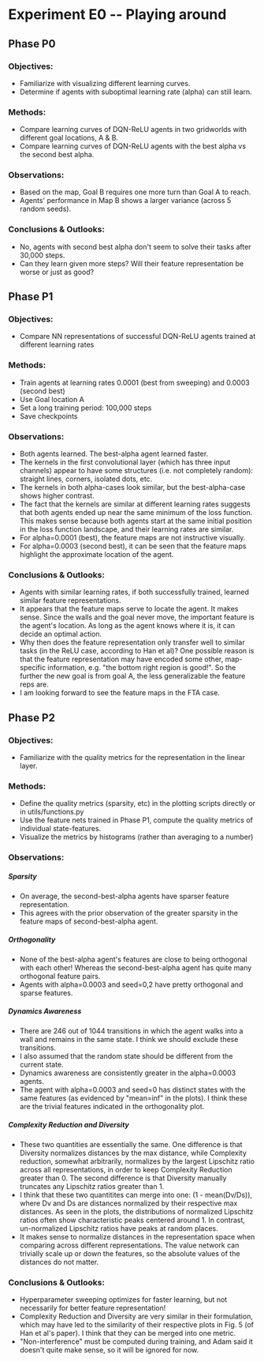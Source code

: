 #  Experiment E0 -- Playing around
##  Phase P0
### Objectives: 
- Familiarize with visualizing different learning curves. 
- Determine if agents with suboptimal learning rate (alpha) can still learn.
### Methods: 
- Compare learning curves of DQN-ReLU agents in two gridworlds with different goal locations, A & B.
- Compare learning curves of DQN-ReLU agents with the best alpha vs the second best alpha.
### Observations: 
- Based on the map, Goal B requires one more turn than Goal A to reach. 
- Agents' performance in Map B shows a larger variance (across 5 random seeds). 
### Conclusions & Outlooks: 
- No, agents with second best alpha don't seem to solve their tasks after 30,000 steps.
- Can they learn given more steps? Will their feature representation be worse or just as good?

## Phase P1
### Objectives: 
- Compare NN representations of successful DQN-ReLU agents trained at different learning rates
### Methods: 
- Train agents at learning rates 0.0001 (best from sweeping) and 0.0003 (second best)
- Use Goal location A
- Set a long training period: 100,000 steps
- Save checkpoints
### Observations:
- Both agents learned. The best-alpha agent learned faster.
- The kernels in the first convolutional layer (which has three input channels) appear to have some structures (i.e. not completely random): straight lines, corners, isolated dots, etc.
- The kernels in both alpha-cases look similar, but the best-alpha-case shows higher contrast.
- The fact that the kernels are similar at different learning rates suggests that both agents ended up near the same minimum of the loss function. This makes sense because both agents start at the same initial position in the loss function landscape, and their learning rates are similar.
- For alpha=0.0001 (best), the feature maps are not instructive visually. 
- For alpha=0.0003 (second best), it can be seen that the feature maps highlight the approximate location of the agent. 
### Conclusions & Outlooks: 
- Agents with similar learning rates, if both successfully trained, learned similar feature representations.
- It appears that the feature maps serve to locate the agent. It makes sense. Since the walls and the goal never move, the important feature is the agent's location. As long as the agent knows where it is, it can decide an optimal action. 
- Why then does the feature representation only transfer well to similar tasks (in the ReLU case, according to Han et al)? One possible reason is that the feature representation may have encoded some other, map-specific information, e.g. "the bottom right region is good!". So the further the new goal is from goal A, the less generalizable the feature reps are.
- I am looking forward to see the feature maps in the FTA case.

## Phase P2
### Objectives: 
- Familiarize with the quality metrics for the representation in the linear layer.
### Methods: 
- Define the quality metrics (sparsity, etc) in the plotting scripts directly or in utils/functions.py
- Use the feature nets trained in Phase P1, compute the quality metrics of individual state-features.
- Visualize the metrics by histograms (rather than averaging to a number)
### Observations: 
##### Sparsity
- On average, the second-best-alpha agents have sparser feature representation.
- This agrees with the prior observation of the greater sparsity in the feature maps of second-best-alpha agent.
##### Orthogonality
- None of the best-alpha agent's features are close to being orthogonal with each other! Whereas the second-best-alpha agent has quite many orthogonal feature pairs.
- Agents with alpha=0.0003 and seed=0,2 have pretty orthogonal and sparse features.
##### Dynamics Awareness
- There are 246 out of 1044 transitions in which the agent walks into a wall and remains in the same state. I think we should exclude these transitions.
- I also assumed that the random state should be different from the current state.
- Dynamics awareness are consistently greater in the alpha=0.0003 agents.
- The agent with alpha=0.0003 and seed=0 has distinct states with the same features (as evidenced by "mean=inf" in the plots). I think these are the trivial features indicated in the orthogonality plot.
##### Complexity Reduction and Diversity
- These two quantities are essentially the same. One difference is that Diversity normalizes distances by the max distance, while Complexity reduction, somewhat arbitrarily, normalizes by  the largest Lipschitz ratio across all representations, in order to keep Complexity Reduction greater than 0. The second difference is that Diversity manually truncates any Lipschitz ratios greater than 1.
- I think that these two quantitites can merge into one: (1 - mean(Dv/Ds)), where Dv and Ds are distances normalized by their respective max distances. As seen in the plots, the distributions of normalized Lipschitz ratios often show characteristic peaks centered around 1. In contrast, un-normalized Lipschitz ratios have peaks at random places. 
- It makes sense to normalize distances in the representation space when comparing across different representations. The value network can trivially scale up or down the features, so the absolute values of the distances do not matter. 
### Conclusions & Outlooks: 
- Hyperparameter sweeping optimizes for faster learning, but not necessarily for better feature representation!
- Complexity Reduction and Diversity are very similar in their formulation, which may have led to the similarity of their respective plots in Fig. 5 (of Han et al's paper). I think that they can be merged into one metric. 
- "Non-interference" must be computed during training, and Adam said it doesn't quite make sense, so it will be ignored for now.


